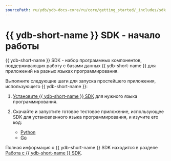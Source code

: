 ```yaml
---
sourcePath: ru/ydb/ydb-docs-core/ru/core/getting_started/_includes/sdk.md
---
```

# {{ ydb-short-name }} SDK - начало работы

{{ ydb-short-name }} SDK - набор программных компонентов, поддерживающих работу с базами данных {{ ydb-short-name }} для приложений на разных языках программирования.

Выполните следующие шаги для запуска простейшего приложения, использующего {{ ydb-short-name }}:

1. [Установите {{ ydb-short-name }} SDK](../../reference/ydb-sdk/install.md) для нужного языка программирования.

1. Скачайте и запустите готовое тестовое приложение, использующее SDK для установленного языка программирования, и изучите его код:

   * [Python](../../reference/ydb-sdk/example/python/index.md)
   * [Go](../../reference/ydb-sdk/example/go/index.md)

Полная информация о {{ ydb-short-name }} SDK находится в разделе [Работа с {{ ydb-short-name }} SDK](../../reference/ydb-sdk/index.md).
